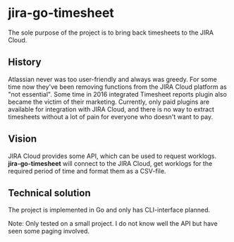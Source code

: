 # jira-go-timesheet

The sole purpose of the project is to bring back timesheets to the JIRA Cloud.

## History

Atlassian never was too user-friendly and always was greedy. For some time now they've been removing functions from the JIRA Cloud platform as "not essential". Some time in 2016 integrated Timesheet reports plugin also became the victim of their marketing. Currently, only paid plugins are available for integration with JIRA Cloud, and there is no way to extract timesheets without a lot of pain for everyone who doesn't want to pay.

## Vision

JIRA Cloud provides some API, which can be used to request worklogs. **jira-go-timesheet** will connect to the JIRA Cloud, get worklogs for the required period of time and format them as a CSV-file.

## Technical solution

The project is implemented in Go and only has CLI-interface planned.

Note: Only tested on a small project. I do not know well the API but have seen some paging involved.
